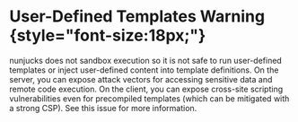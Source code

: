 # User-Defined Templates Warning {style="font-size:18px;"}

nunjucks does not sandbox execution so it is not safe to run user-defined templates or inject user-defined content into template definitions. On the server, you can expose attack vectors for accessing sensitive data and remote code execution. On the client, you can expose cross-site scripting vulnerabilities even for precompiled templates (which can be mitigated with a strong CSP). See this issue for more information.